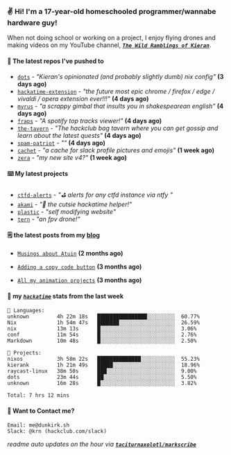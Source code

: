 ### ✌️ Hi! I'm a 17-year-old homeschooled programmer/wannabe hardware guy!

When not doing school or working on a project, I enjoy flying drones and making videos on my YouTube channel, [**_`The Wild Ramblings of Kieran`_**](https://youtube.com/@kieran.rambles).

#### 👷 The latest repos I've pushed to

- [`dots`](https://github.com/taciturnaxolotl/dots) - _"Kieran's opinionated (and probably slightly dumb) nix config"_ **(3 days ago)**
- [`hackatime-extension`](https://github.com/taciturnaxolotl/hackatime-extension) - _"the future most epic chrome / firefox / edge / vivaldi / opera extension ever!!!"_ **(4 days ago)**
- [`myrus`](https://github.com/taciturnaxolotl/myrus) - _"a scrappy gimbal that insults you in shakespearean english"_ **(4 days ago)**
- [`fraps`](https://github.com/taciturnaxolotl/fraps) - _"A spotify top tracks viewer!"_ **(4 days ago)**
- [`the-tavern`](https://github.com/taciturnaxolotl/the-tavern) - _"The hackclub bag tavern where you can get gossip and learn about the latest quests"_ **(4 days ago)**
- [`spam-patriot`](https://github.com/taciturnaxolotl/spam-patriot) - _""_ **(4 days ago)**
- [`cachet`](https://github.com/taciturnaxolotl/cachet) - _"a cache for slack profile pictures and emojis"_ **(1 week ago)**
- [`zera`](https://github.com/taciturnaxolotl/zera) - _"my new site v4?"_ **(1 week ago)**

#### ⌨️ My latest projects

- [`ctfd-alerts`](https://github.com/taciturnaxolotl/ctfd-alerts) - _"⛳ alerts for any ctfd instance via ntfy "_
- [`akami`](https://github.com/taciturnaxolotl/akami) - _"🌷 the cutsie hackatime helper!"_
- [`plastic`](https://github.com/taciturnaxolotl/plastic) - _"self modifying website"_
- [`tern`](https://github.com/taciturnaxolotl/tern) - _"an fpv drone!"_

#### 🗒️ the latest posts from my [blog](https://dunkirk.sh)

- [`Musings about Atuin`](https://dunkirk.sh/blog/atuin/) **(2 months ago)**

- [`Adding a copy code button`](https://dunkirk.sh/blog/adding-a-copy-button/) **(3 months ago)**

- [`All my animation projects`](https://dunkirk.sh/blog/my-animations/) **(3 months ago)**



#### 📡 my [_`hackatime`_](https://waka.hackclub.com) stats from the last week

```text
💾 Languages:
unknown         4h 22m 18s   ████████████████░░░░░░░░░  60.77%
Nix             1h 54m 47s   ███████░░░░░░░░░░░░░░░░░░  26.59%
nix             13m 13s      █░░░░░░░░░░░░░░░░░░░░░░░░  3.06%
conf            11m 54s      █░░░░░░░░░░░░░░░░░░░░░░░░  2.76%
Markdown        10m 48s      █░░░░░░░░░░░░░░░░░░░░░░░░  2.50%

💼 Projects:
nixos           3h 58m 22s   ██████████████░░░░░░░░░░░  55.23%
kierank         1h 21m 49s   █████░░░░░░░░░░░░░░░░░░░░  18.96%
raycast-linux   38m 50s      ███░░░░░░░░░░░░░░░░░░░░░░  9.00%
dots            23m 44s      ██░░░░░░░░░░░░░░░░░░░░░░░  5.50%
unknown         16m 28s      █░░░░░░░░░░░░░░░░░░░░░░░░  3.82%

Total: 7 hrs 12 mins
```

#### 📮 Want to Contact me?

```text
Email: me@dunkirk.sh
Slack: @krn (hackclub.com/slack)
```

_readme auto updates on the hour via [**`taciturnaxolotl/markscribe`**](https://github.com/taciturnaxolotl/markscribe)_
